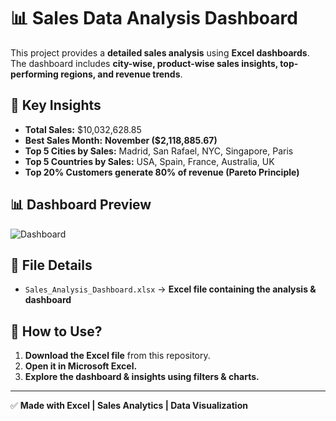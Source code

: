 # 📊 Sales Data Analysis Dashboard  

This project provides a **detailed sales analysis** using **Excel dashboards**.  
The dashboard includes **city-wise, product-wise sales insights, top-performing regions, and revenue trends**.  

## 📌 Key Insights  
- **Total Sales:** $10,032,628.85  
- **Best Sales Month:** **November ($2,118,885.67)**  
- **Top 5 Cities by Sales:** Madrid, San Rafael, NYC, Singapore, Paris  
- **Top 5 Countries by Sales:** USA, Spain, France, Australia, UK  
- **Top 20% Customers generate 80% of revenue (Pareto Principle)**  

## 📊 Dashboard Preview  
![Dashboard](sales_data_dashboard.jpg)  

## 📂 File Details  
- `Sales_Analysis_Dashboard.xlsx` → **Excel file containing the analysis & dashboard**  

## 🚀 How to Use?  
1. **Download the Excel file** from this repository.  
2. **Open it in Microsoft Excel.**  
3. **Explore the dashboard & insights using filters & charts.**  

---
✅ **Made with Excel | Sales Analytics | Data Visualization**
